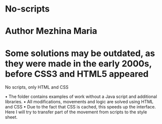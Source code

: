 # No-scripts
# Author Mezhina Maria
# Some solutions may be outdated, as they were made in the early 2000s, before CSS3 and HTML5 appeared

No scripts, only HTML and CSS

• The folder contains examples of work without a Java script and additional libraries.
• All modifications, movements and logic are solved using HTML and CSS
• Due to the fact that CSS is cached, this speeds up the interface. Here I will try to transfer part of the movement from scripts to the style sheet.
